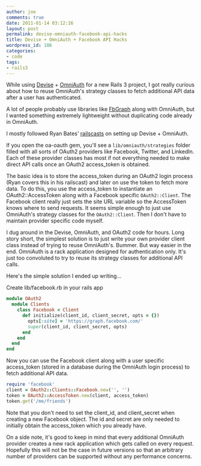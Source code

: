 ```yaml
---
author: joe
comments: true
date: 2011-01-14 03:12:16
layout: post
permalink: devise-omniauth-facebook-api-hacks
title: Devise + OmniAuth + Facebook API Hacks
wordpress_id: 186
categories:
- code
tags:
- rails3
---
```


While using [Devise](https://github.com/plataformatec/devise) + [OmniAuth](https://github.com/intridea/omniauth) for a new Rails 3 project, I got really curious about how to reuse OmniAuth's strategy classes to fetch additional API data after a user has authenticated.

A lot of people probably use libraries like [FbGraph](https://github.com/nov/fb_graph) along with OmniAuth, but I wanted something extremely lightweight without duplicating code already in OmniAuth.

I mostly followed Ryan Bates' [railscasts](http://railscasts.com/episodes/235-omniauth-part-1) on setting up Devise + OmniAuth.

If you open the oa-oauth gem, you'll see a `lib/omniauth/strategies` folder filled with all sorts of OAuth2 providers like Facebook, Twitter, and LinkedIn. Each of these provider classes has most if not everything needed to make direct API calls once an OAuth2 access_token is obtained.

The basic idea is to store the access_token during an OAuth2 login process (Ryan covers this in his railscast) and later on use the token to fetch more data. To do this, you use the access_token to instantiate an OAuth2::AccessToken along with a Facebook specific `OAuth2::Client`. The Facebook client really just sets the site URL variable so the AccessToken knows where to send requests. It seems simple enough to just use OmniAuth's strategy classes for the `OAuth2::Client`. Then I don't have to maintain provider specific code myself.

I dug around in the Devise, OmniAuth, and OAuth2 code for hours.  Long story short, the simplest solution is to just write your own provider client class instead of trying to reuse OmniAuth's. Bummer. But way easier in the end. OmniAuth is a rack application designed for authentication only. It's just too convoluted to try to reuse its strategy classes for additional API calls.

Here's the simple solution I ended up writing...

Create lib/facebook.rb in your rails app

```ruby
module OAuth2
  module Clients
    class Facebook < Client
      def initialize(client_id, client_secret, opts = {})
        opts[:site] = 'https://graph.facebook.com/'
        super(client_id, client_secret, opts)
      end
    end
  end
end
```

Now you can use the Facebook client along with a user specific access_token (stored in a database during the OmniAuth login process) to fetch additional API data.

```ruby
require 'facebook'
client = OAuth2::Clients::Facebook.new('', '')
token = OAuth2::AccessToken.new(client, access_token)
token.get('/me/friends')
```

Note that you don't need to set the client_id, and client_secret when creating a new Facebook object. The id and secret are only needed to initially obtain the access_token which you already have.

On a side note, it's good to keep in mind that every additional OmniAuth provider creates a new rack application which gets called on every request. Hopefully this will not be the case in future versions so that an arbitrary number of providers can be supported without any performance concerns.

